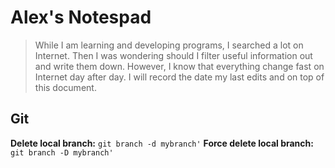 # Alex's Notespad
>While I am learning and developing programs, I searched a lot on Internet. Then I was wondering should I filter useful information out and write them down. However, I know that everything change fast on Internet day after day. I will record the date my last edits and on top of this document.


## Git
**Delete local branch:** `git branch -d mybranch'`
**Force delete local branch:** `git branch -D mybranch'`
